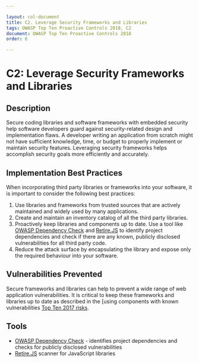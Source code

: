 ```yaml
---

layout: col-document
title: C2. Leverage Security Frameworks and Libraries
tags: OWASP Top Ten Proactive Controls 2018, C2
document: OWASP Top Ten Proactive Controls 2018
order: 6

---
```


# C2: Leverage Security Frameworks and Libraries

## Description
Secure coding libraries and software frameworks with embedded security help software developers guard against security-related design and implementation flaws. A developer writing an application from scratch might not have sufficient knowledge, time, or budget to properly implement or maintain security features. Leveraging security frameworks helps accomplish security goals more efficiently and accurately.

## Implementation Best Practices
When incorporating third party libraries or frameworks into your software, it is important to consider the following best practices:

1. Use libraries and frameworks from trusted sources that are actively maintained and widely used by many applications.
2. Create and maintain an inventory catalog of all the third party libraries.
3. Proactively keep libraries and components up to date. Use a tool like [OWASP Dependency Check](https://www.owasp.org/index.php/OWASP_Dependency_Check) and [Retire.JS](https://retirejs.github.io/retire.js/) to identify project dependencies and check if there are any known, publicly disclosed vulnerabilities for all third party code.
4. Reduce the attack surface by encapsulating the library and expose only the required behaviour into your software.

## Vulnerabilities Prevented
Secure frameworks and libraries can help to prevent a wide range of web application vulnerabilities. It is critical to keep these frameworks and libraries up to date as described in the [using components with known vulnerabilities [Top Ten 2017 risks](https://www.owasp.org/index.php/Category:OWASP_Top_Ten_Project).

## Tools
* [OWASP Dependency Check](https://www.owasp.org/index.php/OWASP_Dependency_Check) - identifies project dependencies and checks for publicly disclosed vulnerabilities
* [Retire.JS](http://retirejs.github.io/retire.js/) scanner for JavaScript libraries

